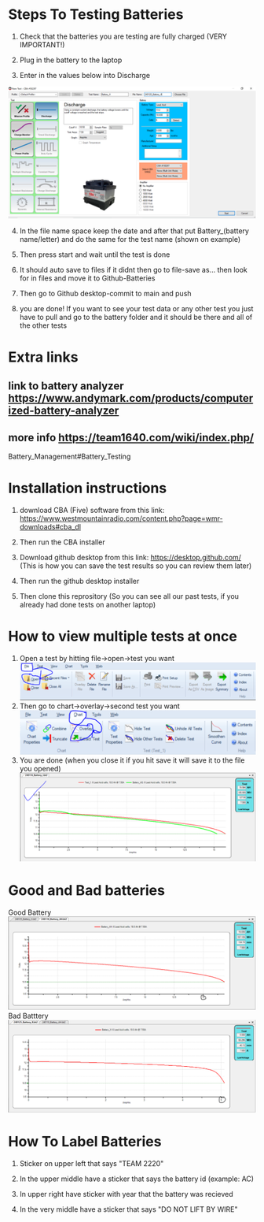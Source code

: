 # Steps To Testing Batteries
 1. Check that the batteries you are testing are fully charged (VERY IMPORTANT!)

 2. Plug in the battery to the laptop
 
 3. Enter in the values below into Discharge

 ![Alt text](Example.PNG)

 4. In the file name space keep the date and after that put Battery_(battery name/letter) and do the same for the test name (shown on example)

 5. Then press start and wait until the test is done

 6. It should auto save to files if it didnt then go to file-save as... then look for in files and move it to Github-Batteries

 7. Then go to Github desktop-commit to main and push

 8. you are done! If you want to see your test data or any other test you just have to pull and go to the battery folder and it should be there and all of the other tests
 # Extra links
  ## link to battery analyzer  https://www.andymark.com/products/computerized-battery-analyzer
  ## more info https://team1640.com/wiki/index.php/
  Battery_Management#Battery_Testing


 # Installation instructions
 1. download CBA (Five) software from this link: https://www.westmountainradio.com/content.php?page=wmr-downloads#cba_dl

 2. Then run the CBA installer

 3. Download github desktop from this link: https://desktop.github.com/ (This is how you can save the test results so you can review them later)

 4. Then run the github desktop installer

 5. Then clone this reprository (So you can see all our past tests, if you already had done tests on another laptop)
 
 # How to view multiple tests at once
1. Open a test by hitting file->open->test you want
 ![Alt text](View_Multiple_Tests_image1.PNG)
  2. Then go to chart->overlay->second test you want
![Alt text](View_Multiple_Tests_image2.PNG)
 3. You are done (when you close it if you hit save it will save it to the file you opened)
![Alt text](View_Multiple_Tests_image3.PNG)

# Good and Bad batteries

Good Battery
![Alt text](Good_Battery.PNG)
Bad Batttery
![Alt text](Bad_Battery.PNG)

# How To Label Batteries

1. Sticker on upper left that says "TEAM 2220"

2. In the upper middle have a sticker that says the battery id (example: AC)

3. In upper right have sticker with year that the battery was recieved

4. In the very middle have a sticker that says "DO NOT LIFT BY WIRE"